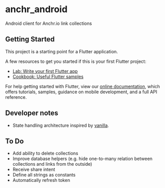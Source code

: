# anchr_android

Android client for Anchr.io link collections

## Getting Started

This project is a starting point for a Flutter application.

A few resources to get you started if this is your first Flutter project:

- [Lab: Write your first Flutter app](https://flutter.io/docs/get-started/codelab)
- [Cookbook: Useful Flutter samples](https://flutter.io/docs/cookbook)

For help getting started with Flutter, view our 
[online documentation](https://flutter.io/docs), which offers tutorials, 
samples, guidance on mobile development, and a full API reference.

## Developer notes
* State handling architecture inspired by [vanilla](https://github.com/brianegan/flutter_architecture_samples/tree/master/example/vanilla).

## To Do
* Add ability to delete collections
* Improve database helpers (e.g. hide one-to-many relation between collections and links from the outside)
* Receive share intent
* Define all strings as constants
* Automatically refresh token